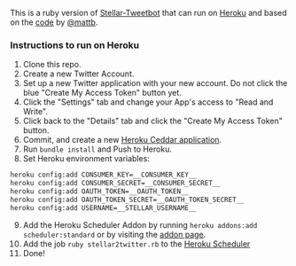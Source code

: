 This is a ruby version of [Stellar-Tweetbot](https://github.com/mikeindustries/Stellar-Tweetbot) that can run on [Heroku](http://www.heroku.com/) and based on the [code](https://github.com/mattb/flotsam/tree/master/stellar2twitter) by [@mattb](https://github.com/mattb/). 

### Instructions to run on Heroku

1. Clone this repo.
2. Create a new Twitter Account. 
3. Set up a new Twitter application with your new account. Do not click the blue "Create My Access Token" button yet.
4. Click the "Settings" tab and change your App's access to "Read and Write".
5. Click back to the "Details" tab and click the "Create My Access Token" button.
6. Commit, and create a new [Heroku Ceddar application](https://devcenter.heroku.com/articles/ruby#deploy_to_herokucedar). 
7. Run `bundle install` and Push to Heroku. 
8. Set Heroku environment variables:

```bash
heroku config:add CONSUMER_KEY=__CONSUMER_KEY__
heroku config:add CONSUMER_SECRET=__CONSUMER_SECRET__
heroku config:add OAUTH_TOKEN=__OAUTH_TOKEN__
heroku config:add OAUTH_TOKEN_SECRET=__OAUTH_TOKEN_SECRET__
heroku config:add USERNAME=__STELLAR_USERNAME__
```

9. Add the Heroku Scheduler Addon by running `heroku addons:add scheduler:standard` or by visiting the [addon page](https://addons.heroku.com/scheduler).
10. Add the job `ruby stellar2twitter.rb` to the [Heroku Scheduler](https://heroku-scheduler.herokuapp.com/dashboard)
11. Done!
